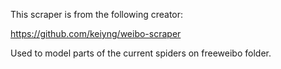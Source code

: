 This scraper is from the following creator:

  https://github.com/keiyng/weibo-scraper

Used to model parts of the current spiders on freeweibo folder. 
